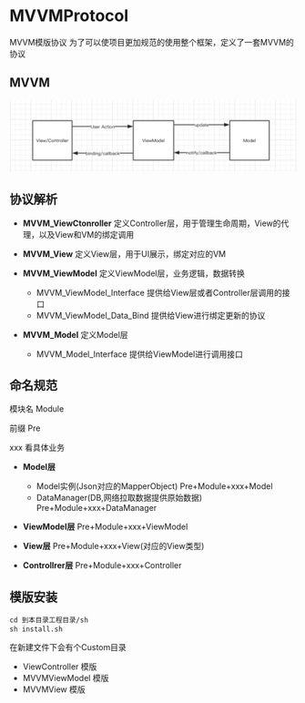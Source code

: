 # MVVMProtocol
MVVM模版协议
为了可以使项目更加规范的使用整个框架，定义了一套MVVM的协议

## MVVM
![Image text](https://github.com/HobiSpace/MVVMProtocol/blob/master/ReadMeResources/MVVMArc.png)

## 协议解析

* **MVVM_ViewCtonroller** 
定义Controller层，用于管理生命周期，View的代理，以及View和VM的绑定调用

* **MVVM_View**
定义View层，用于UI展示，绑定对应的VM

* **MVVM_ViewModel**
定义ViewModel层，业务逻辑，数据转换

    * MVVM_ViewModel_Interface
    提供给View层或者Controller层调用的接口
    * MVVM_ViewModel_Data_Bind
    提供给View进行绑定更新的协议
    
* **MVVM_Model**
定义Model层
    * MVVM_Model_Interface
    提供给ViewModel进行调用接口

## 命名规范

模块名 Module

前缀 Pre

xxx 看具体业务

* **Model层**

    * Model实例(Json对应的MapperObject)
    Pre+Module+xxx+Model
    * DataManager(DB,网络拉取数据提供原始数据)
    Pre+Module+xxx+DataManager

* **ViewModel层**
Pre+Module+xxx+ViewModel

* **View层**
Pre+Module+xxx+View(对应的View类型)

* **Controllrer层**
Pre+Module+xxx+Controller


## 模版安装


```
cd 到本目录工程目录/sh
sh install.sh
```

在新建文件下会有个Custom目录

* ViewController 模版
* MVVMViewModel 模版
* MVVMView 模版


